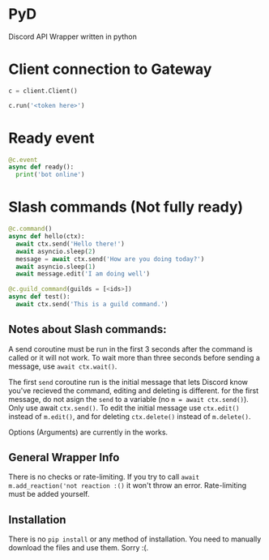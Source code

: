 # PyD
Discord API Wrapper written in python

# Client connection to Gateway
```py
c = client.Client()

c.run('<token here>')
```

# Ready event

```py
@c.event
async def ready():
  print('bot online')
```

# Slash commands (Not fully ready)

```py
@c.command()
async def hello(ctx):
  await ctx.send('Hello there!')
  await asyncio.sleep(2)
  message = await ctx.send('How are you doing today?')
  await asyncio.sleep(1)
  await message.edit('I am doing well')
  
@c.guild_command(guilds = [<ids>])
async def test():
  await ctx.send('This is a guild command.')
```
## Notes about Slash commands:
A send coroutine must be run in the first 3 seconds after the command is called or it will not work.
To wait more than three seconds before sending a message, use `await ctx.wait()`.

The first `send` coroutine run is the initial message that lets Discord know you've recieved the command, editing and deleting is different.
for the first message, do not asign the `send` to a variable (no `m = await ctx.send()`).
Only use await `ctx.send()`. To edit the initial message use `ctx.edit()` instead of `m.edit()`, and for deleting `ctx.delete()` instead of `m.delete()`.

Options (Arguments) are currently in the works.

## General Wrapper Info
There is no checks or rate-limiting. If you try to call `await m.add_reaction('not reaction :()` it won't throw an error. Rate-limiting must be added yourself.

## Installation

There is no `pip install` or any method of installation. You need to manually download the files and use them. Sorry :(.

